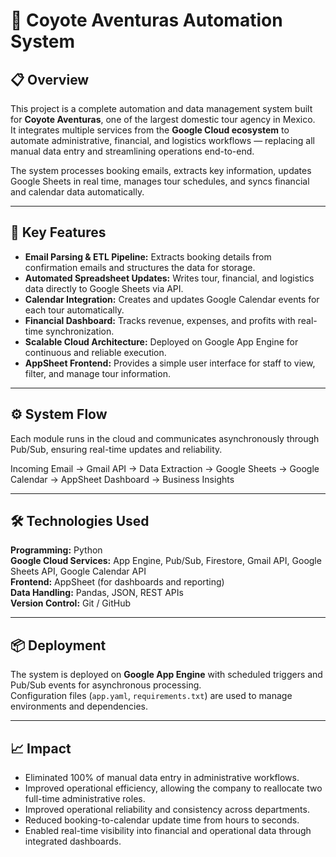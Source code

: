# 🐺 Coyote Aventuras Automation System

## 📋 Overview
This project is a complete automation and data management system built for **Coyote Aventuras**, one of the largest domestic tour agency in Mexico.  
It integrates multiple services from the **Google Cloud ecosystem** to automate administrative, financial, and logistics workflows — replacing all manual data entry and streamlining operations end-to-end.

The system processes booking emails, extracts key information, updates Google Sheets in real time, manages tour schedules, and syncs financial and calendar data automatically.

---

## 🚀 Key Features

- **Email Parsing & ETL Pipeline:** Extracts booking details from confirmation emails and structures the data for storage.  
- **Automated Spreadsheet Updates:** Writes tour, financial, and logistics data directly to Google Sheets via API.  
- **Calendar Integration:** Creates and updates Google Calendar events for each tour automatically.  
- **Financial Dashboard:** Tracks revenue, expenses, and profits with real-time synchronization.  
- **Scalable Cloud Architecture:** Deployed on Google App Engine for continuous and reliable execution.  
- **AppSheet Frontend:** Provides a simple user interface for staff to view, filter, and manage tour information.  

---

## ⚙️ System Flow
Each module runs in the cloud and communicates asynchronously through Pub/Sub, ensuring real-time updates and reliability.

Incoming Email → Gmail API → Data Extraction
              → Google Sheets → Google Calendar
              → AppSheet Dashboard → Business Insights


---

## 🛠️ Technologies Used

**Programming:** Python  
**Google Cloud Services:** App Engine, Pub/Sub, Firestore, Gmail API, Google Sheets API, Google Calendar API  
**Frontend:** AppSheet (for dashboards and reporting)  
**Data Handling:** Pandas, JSON, REST APIs  
**Version Control:** Git / GitHub  

---

## 📦 Deployment
The system is deployed on **Google App Engine** with scheduled triggers and Pub/Sub events for asynchronous processing.  
Configuration files (`app.yaml`, `requirements.txt`) are used to manage environments and dependencies.

---

## 📈 Impact
- Eliminated 100% of manual data entry in administrative workflows.  
- Improved operational efficiency, allowing the company to reallocate two full-time administrative roles.
- Improved operational reliability and consistency across departments.
- Reduced booking-to-calendar update time from hours to seconds.
- Enabled real-time visibility into financial and operational data through integrated dashboards.